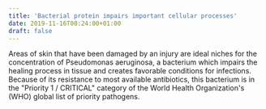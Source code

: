 ```yaml
---
title: 'Bacterial protein impairs important cellular processes'
date: 2019-11-16T00:24:00+01:00
draft: false
---
```


Areas of skin that have been damaged by an injury are ideal niches for the concentration of Pseudomonas aeruginosa, a bacterium which impairs the healing process in tissue and creates favorable conditions for infections. Because of its resistance to most available antibiotics, this bacterium is in the "Priority 1 / CRITICAL" category of the World Health Organization's (WHO) global list of priority pathogens.